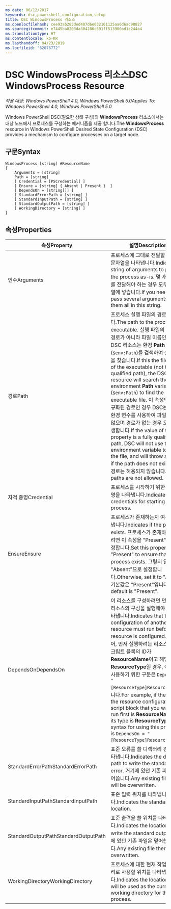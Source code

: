 ```yaml
---
ms.date: 06/12/2017
keywords: dsc,powershell,configuration,setup
title: DSC WindowsProcess 리소스
ms.openlocfilehash: cee93ab283ded407d6e032161125aa6d6ac98827
ms.sourcegitcommit: e7445ba8203da304286c591ff513900ad1c244a4
ms.translationtype: HT
ms.contentlocale: ko-KR
ms.lasthandoff: 04/23/2019
ms.locfileid: "62076772"
---
```

# <a name="dsc-windowsprocess-resource"></a><span data-ttu-id="70511-103">DSC WindowsProcess 리소스</span><span class="sxs-lookup"><span data-stu-id="70511-103">DSC WindowsProcess Resource</span></span>

<span data-ttu-id="70511-104">_적용 대상: Windows PowerShell 4.0, Windows PowerShell 5.0_</span><span class="sxs-lookup"><span data-stu-id="70511-104">_Applies To: Windows PowerShell 4.0, Windows PowerShell 5.0_</span></span>

<span data-ttu-id="70511-105">Windows PowerShell DSC(필요한 상태 구성)의 **WindowsProcess** 리소스에서는 대상 노드에서 프로세스를 구성하는 메커니즘을 제공 합니다.</span><span class="sxs-lookup"><span data-stu-id="70511-105">The **WindowsProcess** resource in Windows PowerShell Desired State Configuration (DSC) provides a mechanism to configure processes on a target node.</span></span>

## <a name="syntax"></a><span data-ttu-id="70511-106">구문</span><span class="sxs-lookup"><span data-stu-id="70511-106">Syntax</span></span>

```
WindowsProcess [string] #ResourceName
{
    Arguments = [string]
    Path = [string]
    [ Credential = [PSCredential] ]
    [ Ensure = [string] { Absent | Present }  ]
    [ DependsOn = [string[]] ]
    [ StandardErrorPath = [string] ]
    [ StandardInputPath = [string] ]
    [ StandardOutputPath = [string] ]
    [ WorkingDirectory = [string] ]
}
```

## <a name="properties"></a><span data-ttu-id="70511-107">속성</span><span class="sxs-lookup"><span data-stu-id="70511-107">Properties</span></span>

| <span data-ttu-id="70511-108">속성</span><span class="sxs-lookup"><span data-stu-id="70511-108">Property</span></span> | <span data-ttu-id="70511-109">설명</span><span class="sxs-lookup"><span data-stu-id="70511-109">Description</span></span> |
| --- | --- |
| <span data-ttu-id="70511-110">인수</span><span class="sxs-lookup"><span data-stu-id="70511-110">Arguments</span></span>| <span data-ttu-id="70511-111">프로세스에 그대로 전달할 인수의 문자열을 나타냅니다.</span><span class="sxs-lookup"><span data-stu-id="70511-111">Indicates a string of arguments to pass to the process as-is.</span></span> <span data-ttu-id="70511-112">몇 개의 인수를 전달해야 하는 경우 모두 이 문자열에 넣습니다.</span><span class="sxs-lookup"><span data-stu-id="70511-112">If you need to pass several arguments, put them all in this string.</span></span>|
| <span data-ttu-id="70511-113">경로</span><span class="sxs-lookup"><span data-stu-id="70511-113">Path</span></span>| <span data-ttu-id="70511-114">프로세스 실행 파일의 경로입니다.</span><span class="sxs-lookup"><span data-stu-id="70511-114">The path to the process executable.</span></span> <span data-ttu-id="70511-115">실행 파일의 정규화된 경로가 아니라 파일 이름인 경우 DSC 리소스는 환경 **Path** 변수(`$env:Path`)를 검색하여 실행 파일을 찾습니다.</span><span class="sxs-lookup"><span data-stu-id="70511-115">If this the file name of the executable (not the fully qualified path), the DSC resource will search the environment **Path** variable (`$env:Path`) to find the executable file.</span></span> <span data-ttu-id="70511-116">이 속성의 값이 정규화된 경로인 경우 DSC는 **Path** 환경 변수를 사용하여 파일을 찾지 않으며 경로가 없는 경우 오류가 발생합니다.</span><span class="sxs-lookup"><span data-stu-id="70511-116">If the value of this property is a fully qualified path, DSC will not use the **Path** environment variable to find the file, and will throw an error if the path does not exist.</span></span> <span data-ttu-id="70511-117">상대 경로는 허용되지 않습니다.</span><span class="sxs-lookup"><span data-stu-id="70511-117">Relative paths are not allowed.</span></span>|
| <span data-ttu-id="70511-118">자격 증명</span><span class="sxs-lookup"><span data-stu-id="70511-118">Credential</span></span>| <span data-ttu-id="70511-119">프로세스를 시작하기 위한 자격 증명을 나타냅니다.</span><span class="sxs-lookup"><span data-stu-id="70511-119">Indicates the credentials for starting the process.</span></span>|
| <span data-ttu-id="70511-120">Ensure</span><span class="sxs-lookup"><span data-stu-id="70511-120">Ensure</span></span>| <span data-ttu-id="70511-121">프로세스가 존재하는지 여부를 나타냅니다.</span><span class="sxs-lookup"><span data-stu-id="70511-121">Indicates if the process exists.</span></span> <span data-ttu-id="70511-122">프로세스가 존재하도록 하려면 이 속성을 "Present"으로 설정합니다.</span><span class="sxs-lookup"><span data-stu-id="70511-122">Set this property to "Present" to ensure that the process exists.</span></span> <span data-ttu-id="70511-123">그렇지 않으면, "Absent"으로 설정합니다.</span><span class="sxs-lookup"><span data-stu-id="70511-123">Otherwise, set it to "Absent".</span></span> <span data-ttu-id="70511-124">기본값은 "Present"입니다.</span><span class="sxs-lookup"><span data-stu-id="70511-124">The default is "Present".</span></span>|
| <span data-ttu-id="70511-125">DependsOn</span><span class="sxs-lookup"><span data-stu-id="70511-125">DependsOn</span></span> | <span data-ttu-id="70511-126">이 리소스를 구성하려면 먼저 다른 리소스의 구성을 실행해야 함을 나타냅니다.</span><span class="sxs-lookup"><span data-stu-id="70511-126">Indicates that the configuration of another resource must run before this resource is configured.</span></span> <span data-ttu-id="70511-127">예를 들어, 먼저 실행하려는 리소스 구성 스크립트 블록의 ID가 **ResourceName**이고 해당 형식이 **ResourceType**일 경우, 이 속성을 사용하기 위한 구문은 `DependsOn = "[ResourceType]ResourceName"`입니다.</span><span class="sxs-lookup"><span data-stu-id="70511-127">For example, if the ID of the resource configuration script block that you want to run first is **ResourceName** and its type is **ResourceType**, the syntax for using this property is `DependsOn = "[ResourceType]ResourceName"` .</span></span>|
| <span data-ttu-id="70511-128">StandardErrorPath</span><span class="sxs-lookup"><span data-stu-id="70511-128">StandardErrorPath</span></span>| <span data-ttu-id="70511-129">표준 오류를 쓸 디렉터리 경로를 나타냅니다.</span><span class="sxs-lookup"><span data-stu-id="70511-129">Indicates the directory path to write the standard error.</span></span> <span data-ttu-id="70511-130">거기에 있던 기존 파일은 덮어씁니다.</span><span class="sxs-lookup"><span data-stu-id="70511-130">Any existing file there will be overwritten.</span></span>|
| <span data-ttu-id="70511-131">StandardInputPath</span><span class="sxs-lookup"><span data-stu-id="70511-131">StandardInputPath</span></span>| <span data-ttu-id="70511-132">표준 입력 위치를 나타냅니다.</span><span class="sxs-lookup"><span data-stu-id="70511-132">Indicates the standard input location.</span></span>|
| <span data-ttu-id="70511-133">StandardOutputPath</span><span class="sxs-lookup"><span data-stu-id="70511-133">StandardOutputPath</span></span>| <span data-ttu-id="70511-134">표준 출력을 쓸 위치를 나타냅니다.</span><span class="sxs-lookup"><span data-stu-id="70511-134">Indicates the location to write the standard output.</span></span> <span data-ttu-id="70511-135">거기에 있던 기존 파일은 덮어씁니다.</span><span class="sxs-lookup"><span data-stu-id="70511-135">Any existing file there will be overwritten.</span></span>|
| <span data-ttu-id="70511-136">WorkingDirectory</span><span class="sxs-lookup"><span data-stu-id="70511-136">WorkingDirectory</span></span>| <span data-ttu-id="70511-137">프로세스에 대한 현재 작업 디렉터리로 사용할 위치를 나타냅니다.</span><span class="sxs-lookup"><span data-stu-id="70511-137">Indicates the location that will be used as the current working directory for the process.</span></span>|